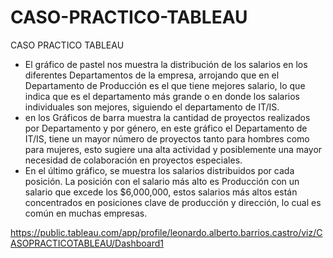 # CASO-PRACTICO-TABLEAU
CASO PRACTICO TABLEAU
- El gráfico de pastel nos muestra la distribución de los salarios en los diferentes Departamentos de la empresa, arrojando que en el Departamento de Producción es el que tiene mejores salario, lo que indica que es el departamento más grande o en donde los salarios individuales son mejores, siguiendo el departamento de IT/IS.
- en los Gráficos de barra muestra la cantidad de proyectos realizados por Departamento y por género, en este gráfico el Departamento de IT/IS, tiene un mayor número de proyectos tanto para hombres como para mujeres, esto sugiere una alta actividad y posiblemente una mayor necesidad de colaboración en proyectos especiales.
- En el último gráfico, se muestra los salarios distribuidos por cada posición. La posición con el salario más alto es Producción con un salario que excede los $6,000,000, estos salarios más altos están concentrados en posiciones clave de producción y dirección, lo cual es común en muchas empresas.
  
https://public.tableau.com/app/profile/leonardo.alberto.barrios.castro/viz/CASOPRACTICOTABLEAU/Dashboard1
